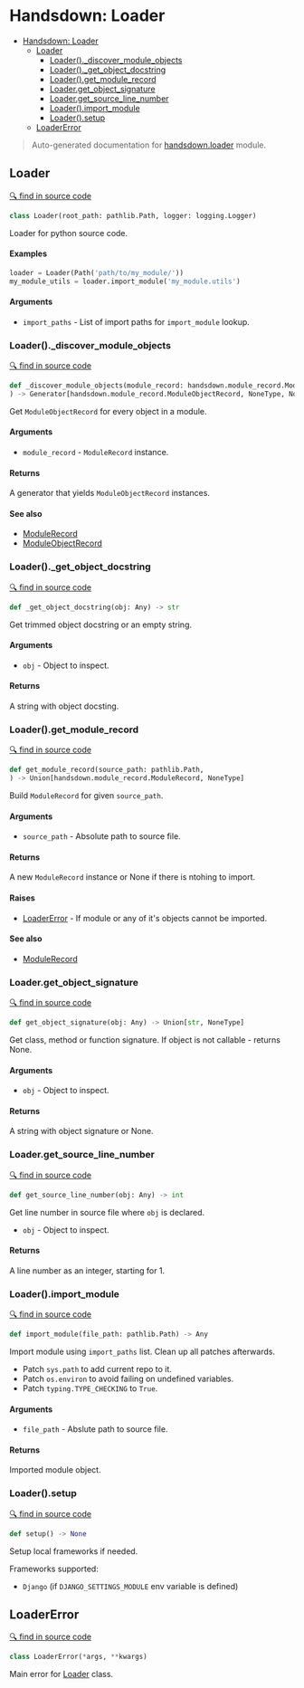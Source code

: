 # Handsdown: Loader

- [Handsdown: Loader](#handsdown-loader)
  - [Loader](#loader)
    - [Loader()._discover_module_objects](#loader_discover_module_objects)
    - [Loader()._get_object_docstring](#loader_get_object_docstring)
    - [Loader().get_module_record](#loaderget_module_record)
    - [Loader.get_object_signature](#loaderget_object_signature)
    - [Loader.get_source_line_number](#loaderget_source_line_number)
    - [Loader().import_module](#loaderimport_module)
    - [Loader().setup](#loadersetup)
  - [LoaderError](#loadererror)

> Auto-generated documentation for [handsdown.loader](../handsdown/loader.py) module.

## Loader

[🔍 find in source code](../handsdown/loader.py#L23)

```python
class Loader(root_path: pathlib.Path, logger: logging.Logger)
```

Loader for python source code.

#### Examples

```python
loader = Loader(Path('path/to/my_module/'))
my_module_utils = loader.import_module('my_module.utils')
```

#### Arguments

- `import_paths` - List of import paths for `import_module` lookup.

### Loader()._discover_module_objects

[🔍 find in source code](../handsdown/loader.py#L272)

```python
def _discover_module_objects(module_record: handsdown.module_record.ModuleRecord,
) -> Generator[handsdown.module_record.ModuleObjectRecord, NoneType, NoneType]
```

Get `ModuleObjectRecord` for every object in a module.

#### Arguments

- `module_record` - `ModuleRecord` instance.

#### Returns

A generator that yields `ModuleObjectRecord` instances.

#### See also

- [ModuleRecord](./handsdown_module_record.md#modulerecord)
- [ModuleObjectRecord](./handsdown_module_record.md#moduleobjectrecord)

### Loader()._get_object_docstring

[🔍 find in source code](../handsdown/loader.py#L167)

```python
def _get_object_docstring(obj: Any) -> str
```

Get trimmed object docstring or an empty string.

#### Arguments

- `obj` - Object to inspect.

#### Returns

A string with object docsting.

### Loader().get_module_record

[🔍 find in source code](../handsdown/loader.py#L78)

```python
def get_module_record(source_path: pathlib.Path,
) -> Union[handsdown.module_record.ModuleRecord, NoneType]
```

Build `ModuleRecord` for given `source_path`.

#### Arguments

- `source_path` - Absolute path to source file.

#### Returns

A new `ModuleRecord` instance or None if there is ntohing to import.

#### Raises

- [LoaderError](#loadererror) - If module or any of it's objects cannot be imported.

#### See also

- [ModuleRecord](./handsdown_module_record.md#modulerecord)

### Loader.get_object_signature

[🔍 find in source code](../handsdown/loader.py#L150)

```python
def get_object_signature(obj: Any) -> Union[str, NoneType]
```

Get class, method or function signature. If object is not callable -
returns None.

#### Arguments

- `obj` - Object to inspect.

#### Returns

A string with object signature or None.

### Loader.get_source_line_number

[🔍 find in source code](../handsdown/loader.py#L343)

```python
def get_source_line_number(obj: Any) -> int
```

Get line number in source file where `obj` is declared.

- `obj` - Object to inspect.

#### Returns

A line number as an integer, starting for 1.

### Loader().import_module

[🔍 find in source code](../handsdown/loader.py#L208)

```python
def import_module(file_path: pathlib.Path) -> Any
```

Import module using `import_paths` list. Clean up all patches afterwards.

- Patch `sys.path` to add current repo to it.
- Patch `os.environ` to avoid failing on undefined variables.
- Patch `typing.TYPE_CHECKING` to `True`.

#### Arguments

- `file_path` - Abslute path to source file.

#### Returns

Imported module object.

### Loader().setup

[🔍 find in source code](../handsdown/loader.py#L51)

```python
def setup() -> None
```

Setup local frameworks if needed.

Frameworks supported:
- `Django` (if `DJANGO_SETTINGS_MODULE` env variable is defined)

## LoaderError

[🔍 find in source code](../handsdown/loader.py#L17)

```python
class LoaderError(*args, **kwargs)
```

Main error for [Loader](#loader) class.
